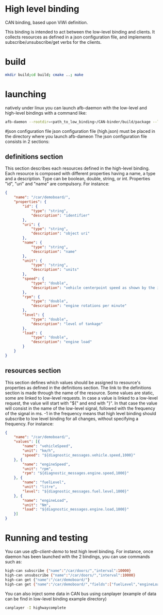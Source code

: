 # High level binding

CAN binding, based upon ViWi definition.

This binding is intended to act between the low-level binding and clients. It collects resources as defined in a json configuration file, and
implements subscribe/unsubscribe/get verbs for the clients.

# build
```bash
mkdir build;cd build; cmake ..; make
```
# launching
natively under linux you can launch afb-daemon with the low-level and high-level bindings with a command like:

```bash
afb-daemon --rootdir=<path_to_low_binding>/CAN-binder/build/package --ldpaths=<path_to_low_binding>/CAN-binder/build/package/lib:<path_to_high_binding>/build/high-can-binding --port=1234 --tracereq=common --token=1 --verbose
```

#json configuration file
json configuration file (high.json) must be placed in the directory where you launch afb-dameon
The json configuration file consists in 2 sections:

## definitions section
This section describes each resources defined in the high-level binding. Each resource is composed with different properties having a name, a type and a description.
Type can be boolean, double, string, or int. Properties "id", "uri" and "name" are compulsory.
For instance:
```json
{
	"name": "/car/demoboard/",
	"properties": {
		"id": {
			"type": "string",
			"description": "identifier"
		},
		"uri": {
			"type": "string",
			"description": "object uri"
		},
		"name": {
			"type": "string",
			"description": "name"
		},
		"unit": {
			"type": "string",
			"description": "units"
		},
		"speed": {
			"type": "double",
			"description": "vehicle centerpoint speed as shown by the instrument cluster"
		},
		"rpm": {
			"type": "double",
			"description": "engine rotations per minute"
		},
		"level": {
			"type": "double",
			"description": "level of tankage"
		},
		"load": {
			"type": "double",
			"description": "engine load"
		}
	}
}
```
## resources section
This section defines which values should be assigned to resource's properties as defined in the definitions section.
The link to the definitions section is made through the name of the resource.
Some values are static, some are linked to low-level requests.
In case a value is linked to a low-level request, the value will start with "${" and end with "}". In that case the value will consist in the name of the low-level signal, followed
with the frequency of the signal in ms. -1 in the frequency means that high level binding should subscribe to low level binding for all changes, without specifying a frequency.
For instance:
```json
{
	"name": "/car/demoboard/",
	"values": [{
		"name": "vehicleSpeed",
		"unit": "km/h",
		"speed": "${diagnostic_messages.vehicle.speed,1000}"
	}, {
		"name": "engineSpeed",
		"unit": "rpm",
		"rpm": "${diagnostic_messages.engine.speed,1000}"
	}, {
		"name": "fuelLevel",
		"unit": "litre",
		"level": "${diagnostic_messages.fuel.level,1000}"
	}, {
		"name": "engineLoad",
		"unit": "Nm",
		"load": "${diagnostic_messages.engine.load,1000}"
	}]
}
```
# Running and testing
You can use *afb-client-demo* to test high level binding.
For instance, once daemon has been launched with the 2 bindings, you can use commands such as:
```bash
high-can subscribe {"name":"/car/doors/","interval":10000}
high-can unsubscribe {"name":"/car/doors/","interval":10000}
high-can get {"name":"/car/demoboard/"}
high-can get {"name":"/car/demoboard/","fields":["fuelLevel","engineLoad"]}
```
You can also inject some data in CAN bus using canplayer (example of data can be find in low-level binding example directory)
```bash
canplayer -I highwaycomplete
```
